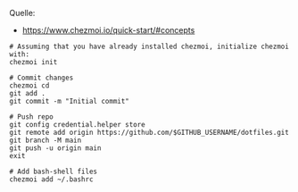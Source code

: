 
Quelle:

- <https://www.chezmoi.io/quick-start/#concepts>

```shell
# Assuming that you have already installed chezmoi, initialize chezmoi with:
chezmoi init

# Commit changes
chezmoi cd
git add .
git commit -m "Initial commit"

# Push repo
git config credential.helper store
git remote add origin https://github.com/$GITHUB_USERNAME/dotfiles.git
git branch -M main
git push -u origin main
exit

# Add bash-shell files
chezmoi add ~/.bashrc

```
